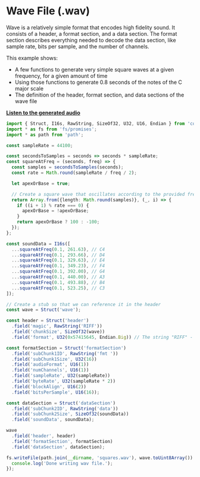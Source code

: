 # Wave File (.wav)

Wave is a relatively simple format that encodes high fidelity sound. It consists of a header, a format section, and a data section. The format section describes everything needed to decode the data section, like sample rate, bits per sample, and the number of channels.

This example shows:

- A few functions to generate very simple square waves at a given frequency, for a given amount of time
- Using those functions to generate 0.8 seconds of the notes of the C major scale
- The definition of the header, format section, and data sections of the wave file

[**Listen to the generated audio**](./squares.wav)

```typescript
import { Struct, I16s, RawString, SizeOf32, U32, U16, Endian } from 'construct-js';
import * as fs from 'fs/promises';
import * as path from 'path';

const sampleRate = 44100;

const secondsToSamples = seconds => seconds * sampleRate;
const squareAtFreq = (seconds, freq) => {
  const samples = secondsToSamples(seconds);
  const rate = Math.round(sampleRate / freq / 2);

  let apexOrBase = true;

  // Create a square wave that oscillates according to the provided frequency
  return Array.from({length: Math.round(samples)}, (_, i) => {
    if ((i + 1) % rate === 0) {
      apexOrBase = !apexOrBase;
    }
    return apexOrBase ? 100 : -100;
  });
};

const soundData = I16s([
  ...squareAtFreq(0.1, 261.63), // C4
  ...squareAtFreq(0.1, 293.66), // D4
  ...squareAtFreq(0.1, 329.63), // E4
  ...squareAtFreq(0.1, 349.23), // F4
  ...squareAtFreq(0.1, 392.00), // G4
  ...squareAtFreq(0.1, 440.00), // A3
  ...squareAtFreq(0.1, 493.88), // B4
  ...squareAtFreq(0.1, 523.25), // C3
]);

// Create a stub so that we can reference it in the header
const wave = Struct('wave');

const header = Struct('header')
  .field('magic', RawString('RIFF'))
  .field('chunkSize', SizeOf32(wave))
  .field('format', U32(0x57415645, Endian.Big)) // The string "RIFF" - specified as a 32-bit big endian integer for demo purposes

const formatSection = Struct('formatSection')
  .field('subChunk1ID', RawString('fmt '))
  .field('subChunk1Size', U32(16))
  .field('audioFormat', U16(1))
  .field('numChannels', U16(1))
  .field('sampleRate', U32(sampleRate))
  .field('byteRate', U32(sampleRate * 2))
  .field('blockAlign', U16(2))
  .field('bitsPerSample', U16(16));

const dataSection = Struct('dataSection')
  .field('subChunk2ID', RawString('data'))
  .field('subChunk2Size', SizeOf32(soundData))
  .field('soundData', soundData);

wave
  .field('header', header)
  .field('formatSection', formatSection)
  .field('dataSection', dataSection);

fs.writeFile(path.join(__dirname, 'squares.wav'), wave.toUint8Array()).then(() => {
  console.log('Done writing wav file.');
});
```

